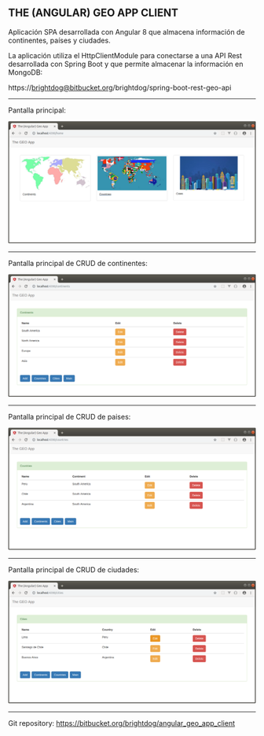 THE (ANGULAR) GEO APP CLIENT
--------------------------------------------------------------------------------------------------------------------

Aplicación SPA desarrollada con Angular 8 que almacena información de continentes, países y ciudades.

La aplicación utiliza el HttpClientModule para conectarse a una API Rest desarrollada con Spring Boot 
y que permite almacenar la información en MongoDB: 

https://brightdog@bitbucket.org/brightdog/spring-boot-rest-geo-api

--------------------------------------------------------------------------------------------------------------------

Pantalla principal:

![Screenshot Main](screenshots/angular_main_page.png)

--------------------------------------------------------------------------------------------------------------------

Pantalla principal de CRUD de continentes:

![Screenshot Continents](screenshots/angular_main_continents.png)

--------------------------------------------------------------------------------------------------------------------

Pantalla principal de CRUD de paises:

![Screenshot Countries](screenshots/angular_main_countries.png)

--------------------------------------------------------------------------------------------------------------------

Pantalla principal de CRUD de ciudades:

![Screenshot Cities](screenshots/angular_main_cities.png)

--------------------------------------------------------------------------------------------------------------------

Git repository:  https://bitbucket.org/brightdog/angular_geo_app_client


